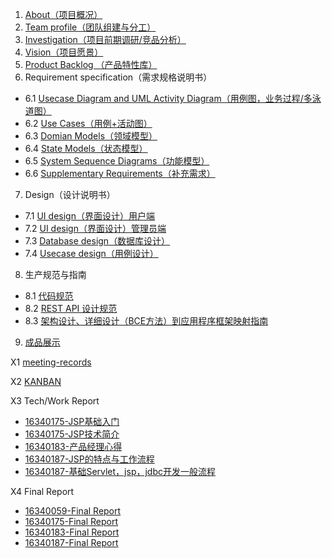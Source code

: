1. [About（项目概况）](https://github.com/yikounaicha/xianqianproj/blob/master/documents/About.md)
2. [Team profile（团队组建与分工）](https://github.com/yikounaicha/xianqianproj/blob/master/documents/Team%20Profile.md)
3. [Investigation（项目前期调研/竞品分析）](https://github.com/yikounaicha/xianqianproj/blob/master/documents/Investigation.md)
4. [Vision（项目愿景）](https://github.com/yikounaicha/xianqianproj/blob/master/documents/Vision.md)
5. [Product Backlog （产品特性库）](https://github.com/yikounaicha/xianqianproj/blob/master/documents/Product%20Backlog.md)
6. Requirement specification（需求规格说明书）
- 6.1 [Usecase Diagram and UML Activity Diagram（用例图，业务过程/多泳道图）](https://github.com/yikounaicha/xianqianproj/blob/master/documents/Usecase%20Diagram%20.md)
- 6.2 [Use Cases（用例+活动图）](d)
- 6.3 [Domian Models（领域模型）](d)
- 6.4 [State Models（状态模型）](d)
- 6.5 [System Sequence Diagrams（功能模型）](d)
- 6.6 [Supplementary Requirements（补充需求）](https://github.com/yikounaicha/xianqianproj/blob/master/documents/Supplementary%20Requirements.md)

7. Design（设计说明书）
- 7.1 [UI design（界面设计）用户端](https://github.com/yikounaicha/xianqianproj/blob/master/documents/UI%20design%20%E7%94%A8%E6%88%B7%E7%AB%AF.md) 
- 7.2 [UI design（界面设计）管理员端](https://github.com/yikounaicha/xianqianproj/blob/master/documents/UI%20design%20%E7%AE%A1%E7%90%86%E5%91%98%E7%AB%AF.md)
- 7.3 [Database design（数据库设计）](https://github.com/yikounaicha/xianqianproj/blob/master/documents/Database%20design.md)
- 7.4 [Usecase design（用例设计）](https://github.com/yikounaicha/xianqianproj/blob/master/documents/Usecase%20design.md)

8. 生产规范与指南
- 8.1 [代码规范](https://github.com/yikounaicha/xianqianproj/blob/master/documents/%E4%BB%A3%E7%A0%81%E8%A7%84%E8%8C%83.md)
- 8.2 [REST API 设计规范](https://github.com/yikounaicha/xianqianproj/blob/master/documents/RESTAPI%E8%AE%BE%E8%AE%A1%E8%A7%84%E8%8C%83.md)
- 8.3 [架构设计、详细设计（BCE方法）到应用程序框架映射指南](https://github.com/yikounaicha/xianqianproj/blob/master/documents/BCE.md)

9. [成品展示](https://github.com/yikounaicha/xianqianproj/blob/master/documents/%E6%88%90%E5%93%81%E5%B1%95%E7%A4%BA.md)

X1 [meeting-records](https://github.com/yikounaicha/xianqianproj/blob/master/documents/Meeting%20Records.md)

X2 [KANBAN](https://github.com/yikounaicha/xianqianproj/projects)

X3 Tech/Work Report
- [16340175-JSP基础入门](https://github.com/yikounaicha/xianqianproj/blob/master/documents/Tech%5CWork%20Report/16340175-JSP%E5%9F%BA%E7%A1%80%E5%85%A5%E9%97%A8.md)
- [16340175-JSP技术简介](https://github.com/yikounaicha/xianqianproj/blob/master/documents/Tech%5CWork%20Report/16340175-JSP%E6%8A%80%E6%9C%AF%E7%AE%80%E4%BB%8B.md)
- [16340183-产品经理心得](https://github.com/yikounaicha/xianqianproj/blob/master/documents/Tech%5CWork%20Report/16340183-%E4%BA%A7%E5%93%81%E7%BB%8F%E7%90%86%E5%BF%83%E5%BE%97.md)
- [16340187-JSP的特点与工作流程](https://github.com/yikounaicha/xianqianproj/blob/master/documents/Tech%5CWork%20Report/16340187-JSP%E7%9A%84%E7%89%B9%E7%82%B9%E4%B8%8E%E5%B7%A5%E4%BD%9C%E6%B5%81%E7%A8%8B.md)
- [16340187-基础Servlet，jsp，jdbc开发一般流程](https://github.com/yikounaicha/xianqianproj/blob/master/documents/Tech%5CWork%20Report/16340187-%E5%9F%BA%E7%A1%80Servlet%EF%BC%8Cjsp%EF%BC%8Cjdbc%E5%BC%80%E5%8F%91%E4%B8%80%E8%88%AC%E6%B5%81%E7%A8%8B.md)

X4 Final Report
- [16340059-Final Report](https://github.com/yikounaicha/xianqianproj/blob/master/documents/Final%20Report/16340059-Final%20Report.md)
- [16340175-Final Report](https://github.com/yikounaicha/xianqianproj/blob/master/documents/Final%20Report/16340175-Final%20Report.md)
- [16340183-Final Report](https://github.com/yikounaicha/xianqianproj/blob/master/documents/Final%20Report/16340183%20-%20Final%20Report.md)
- [16340187-Final Report](https://github.com/yikounaicha/xianqianproj/blob/master/documents/Final%20Report/16340187-Final%20Report.md)

